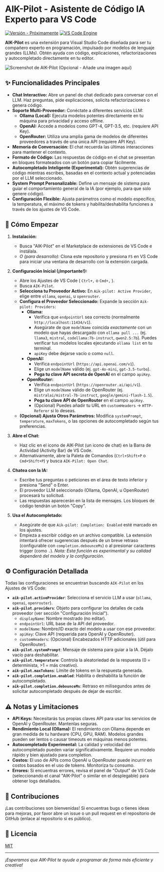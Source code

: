 # AIK-Pilot - Asistente de Código IA Experto para VS Code

[![Versión - Próximamente](https://img.shields.io/badge/version-0.0.1-blue)](https://marketplace.visualstudio.com/items?itemName=TU_PUBLISHER.aik-pilot) <!-- Reemplaza con tu enlace real del marketplace -->
[![VS Code Engine](https://img.shields.io/badge/vscode-^1.75.0-blue.svg)](https://code.visualstudio.com)

**AIK-Pilot** es una extensión para Visual Studio Code diseñada para ser tu compañero experto en programación, impulsado por modelos de lenguaje grandes (LLMs). Obtén ayuda con código, explicaciones, refactorizaciones y autocompletado directamente en tu editor.

![Screenshot de AIK-Pilot (Opcional - Añade una imagen aquí)](./ruta/a/tu/screenshot.png) <!-- Añade una captura de pantalla si tienes -->

## ✨ Funcionalidades Principales

*   **Chat Interactivo:** Abre un panel de chat dedicado para conversar con el LLM. Haz preguntas, pide explicaciones, solicita refactorizaciones o genera código.
*   **Soporte Multi-Proveedor:** Conéctate a diferentes servicios LLM:
    *   **Ollama (Local):** Ejecuta modelos potentes directamente en tu máquina para privacidad y acceso offline.
    *   **OpenAI:** Accede a modelos como GPT-4, GPT-3.5, etc. (requiere API Key).
    *   **OpenRouter:** Utiliza una amplia gama de modelos de diferentes proveedores a través de una única API (requiere API Key).
*   **Memoria de Conversación:** El chat recuerda las últimas interacciones para mantener el contexto.
*   **Formato de Código:** Las respuestas de código en el chat se presentan en bloques formateados con un botón para copiar fácilmente.
*   **Autocompletado Inteligente (Experimental):** Obtén sugerencias de código mientras escribes, basadas en el contexto actual y potenciadas por el LLM seleccionado.
*   **System Prompt Personalizable:** Define un mensaje de sistema para guiar el comportamiento general de la IA (por ejemplo, para que solo genere código).
*   **Configuración Flexible:** Ajusta parámetros como el modelo específico, la temperatura, el máximo de tokens y habilita/deshabilita funciones a través de los ajustes de VS Code.

## 🚀 Cómo Empezar

1.  **Instalación:**
    *   Busca "AIK-Pilot" en el Marketplace de extensiones de VS Code e instálala.
    *   *O (para desarrollo):* Clona este repositorio y presiona `F5` en VS Code para iniciar una ventana de desarrollo con la extensión cargada.

2.  **Configuración Inicial (¡Importante!):**
    *   Abre los Ajustes de VS Code ( `Ctrl+,` o `Cmd+,` ).
    *   Busca `AIK-Pilot`.
    *   **Selecciona tu Proveedor Activo:** En `Aik-pilot: Active Provider`, elige entre `ollama`, `openai`, u `openrouter`.
    *   **Configura el Proveedor Seleccionado:** Expande la sección `Aik-pilot: Providers`:
        *   **Ollama:**
            *   Verifica que `endpointUrl` sea correcto (normalmente `http://localhost:11434/v1`).
            *   Asegúrate de que `modelName` coincida *exactamente* con un modelo que hayas descargado con `ollama pull ...` (ej. `llama3`, `mistral`, `codellama:7b-instruct`, `qwen2.5:7b`). Puedes verificar tus modelos locales ejecutando `ollama list` en tu terminal.
            *   `apiKey` debe dejarse vacío o como `null`.
        *   **OpenAI:**
            *   Verifica `endpointUrl` (`https://api.openai.com/v1`).
            *   Elige un `modelName` válido (ej. `gpt-4o-mini`, `gpt-3.5-turbo`).
            *   **Pega tu clave API secreta de OpenAI** en el campo `apiKey`.
        *   **OpenRouter:**
            *   Verifica `endpointUrl` (`https://openrouter.ai/api/v1`).
            *   Elige un `modelName` válido de OpenRouter (ej. `mistralai/mistral-7b-instruct`, `google/gemini-flash-1.5`).
            *   **Pega tu clave API de OpenRouter** en el campo `apiKey`.
            *   (Opcional) Puedes añadir tu URL en `customHeaders` -> `HTTP-Referer` si lo deseas.
    *   **(Opcional) Ajusta Otros Parámetros:** Modifica `systemPrompt`, `temperature`, `maxTokens`, o las opciones de autocompletado según tus preferencias.

3.  **Abre el Chat:**
    *   Haz clic en el icono de AIK-Pilot (un icono de chat) en la Barra de Actividad (Activity Bar) de VS Code.
    *   Alternativamente, abre la Paleta de Comandos (`Ctrl+Shift+P` o `Cmd+Shift+P`) y busca `AIK-Pilot: Open Chat`.

4.  **Chatea con la IA:**
    *   Escribe tus preguntas o peticiones en el área de texto inferior y presiona "Send" o Enter.
    *   El proveedor LLM seleccionado (Ollama, OpenAI, u OpenRouter) procesará tu solicitud.
    *   Las respuestas aparecerán en la lista de mensajes. Los bloques de código tendrán un botón "Copy".

5.  **Usa el Autocompletado:**
    *   Asegúrate de que `Aik-pilot: Completion: Enabled` esté marcado en los ajustes.
    *   Empieza a escribir código en un archivo compatible. La extensión intentará ofrecer sugerencias después de un breve retraso (configurable con `completion.debounceMs`) o al presionar caracteres trigger (como `.`). *Nota: Esta función es experimental y su calidad dependerá del modelo y la configuración.*

## ⚙️ Configuración Detallada

Todas las configuraciones se encuentran buscando `AIK-Pilot` en los Ajustes de VS Code:

*   **`aik-pilot.activeProvider`**: Selecciona el servicio LLM a usar (`ollama`, `openai`, `openrouter`).
*   **`aik-pilot.providers`**: Objeto para configurar los detalles de cada proveedor (ver sección "Configuración Inicial").
    *   `displayName`: Nombre mostrado (no editar).
    *   `endpointUrl`: URL base de la API del proveedor.
    *   `modelName`: Nombre/ID exacto del modelo a usar con ese proveedor.
    *   `apiKey`: Clave API (requerida para OpenAI y OpenRouter).
    *   `customHeaders`: (Opcional) Encabezados HTTP adicionales (útil para OpenRouter).
*   **`aik-pilot.systemPrompt`**: Mensaje de sistema para guiar a la IA. Déjalo vacío para deshabilitar.
*   **`aik-pilot.temperature`**: Controla la aleatoriedad de la respuesta (0 = determinista, >1 = más creativo).
*   **`aik-pilot.maxTokens`**: Límite de tokens en la respuesta generada.
*   **`aik-pilot.completion.enabled`**: Habilita o deshabilita la función de autocompletado.
*   **`aik-pilot.completion.debounceMs`**: Retraso en milisegundos antes de solicitar autocompletado después de dejar de escribir.

## ⚠️ Notas y Limitaciones

*   **API Keys:** Necesitarás tus propias claves API para usar los servicios de OpenAI y OpenRouter. Mantenlas seguras.
*   **Rendimiento Local (Ollama):** El rendimiento con Ollama depende en gran medida de tu hardware (CPU, GPU, RAM). Modelos grandes pueden ser lentos o causar timeouts en máquinas menos potentes.
*   **Autocompletado Experimental:** La calidad y velocidad del autocompletado pueden variar significativamente. Requiere un modelo rápido y bien ajustado para completion.
*   **Costos:** El uso de APIs como OpenAI u OpenRouter puede incurrir en costos basados en el uso de tokens. Monitoriza tu consumo.
*   **Errores:** Si encuentras errores, revisa el panel de "Output" de VS Code (seleccionando el canal "AIK-Pilot" o similar en el desplegable) para obtener logs detallados.

## 🤝 Contribuciones

¡Las contribuciones son bienvenidas! Si encuentras bugs o tienes ideas para mejoras, por favor abre un issue o un pull request en el repositorio de GitHub (enlace al repositorio si es público).

## 📄 Licencia

[MIT](./LICENSE) <!-- Asume licencia MIT, crea un archivo LICENSE si no lo tienes -->

---

*¡Esperamos que AIK-Pilot te ayude a programar de forma más eficiente y creativa!*
